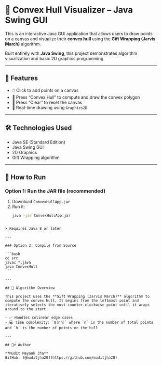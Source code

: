 # 🧭 Convex Hull Visualizer – Java Swing GUI

This is an interactive Java GUI application that allows users to draw points on a canvas and visualize their **convex hull** using the **Gift Wrapping (Jarvis March)** algorithm.

Built entirely with **Java Swing**, this project demonstrates algorithm visualization and basic 2D graphics programming.

---

## 🎯 Features

- 🖱️ Click to add points on a canvas
- 🔁 Press “Convex Hull” to compute and draw the convex polygon
- 🧹 Press “Clear” to reset the canvas
- 🎨 Real-time drawing using `Graphics2D`

---

## 🛠️ Technologies Used

- Java SE (Standard Edition)
- Java Swing GUI
- 2D Graphics
- Gift Wrapping algorithm

---

## 🚀 How to Run

### Option 1: Run the JAR file (recommended)
1. Download `ConvexHullApp.jar`
2. Run it:
   ```bash
   java -jar ConvexHullApp.jar
````

> Requires Java 8 or later

---

### Option 2: Compile from Source

```bash
cd src
javac *.java
java ConvexHull
```

---

## 🧠 Algorithm Overview

This project uses the **Gift Wrapping (Jarvis March)** algorithm to compute the convex hull. It begins from the leftmost point and iteratively selects the most counter-clockwise point until it wraps around to the start.

- ✅ Handles colinear edge cases  
- 💻 Time complexity: `O(nh)` where `n` is the number of total points and `h` is the number of points on the hull

---

## 🙋‍♂️ Author

**Mudit Mayank Jha**  
GitHub: [@muditjha20](https://github.com/muditjha20)
